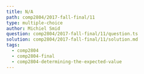```yaml
---
title: N/A
path: comp2804/2017-fall-final/11
type: multiple-choice
author: Michiel Smid
question: comp2804/2017-fall-final/11/question.ts
solution: comp2804/2017-fall-final/11/solution.md
tags:
  - comp2804
  - comp2804-final
  - comp2804-determining-the-expected-value
---
```

